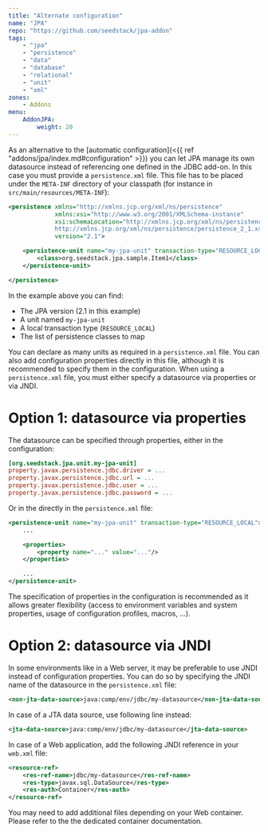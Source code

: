 ```yaml
---
title: "Alternate configuration"
name: "JPA"
repo: "https://github.com/seedstack/jpa-addon"
tags:
    - "jpa"
    - "persistence"
    - "data"
    - "database"
    - "relational"
    - "unit"
    - "xml"
zones:
    - Addons
menu:
    AddonJPA:
        weight: 20
---
```


As an alternative to the [automatic configuration](<{{ ref "addons/jpa/index.md#configuration" >}}) you can let JPA manage its own datasource instead of referencing
one defined in the JDBC add-on. In this case you must provide a `persistence.xml` file. This file has to be placed under
the `META-INF` directory of your classpath (for instance in `src/main/resources/META-INF`):

```xml
<persistence xmlns="http://xmlns.jcp.org/xml/ns/persistence"
             xmlns:xsi="http://www.w3.org/2001/XMLSchema-instance"
             xsi:schemaLocation="http://xmlns.jcp.org/xml/ns/persistence
             http://xmlns.jcp.org/xml/ns/persistence/persistence_2_1.xsd"
             version="2.1">

    <persistence-unit name="my-jpa-unit" transaction-type="RESOURCE_LOCAL">
        <class>org.seedstack.jpa.sample.Item1</class>
    </persistence-unit>

</persistence>
```

In the example above you can find:

* The JPA version (2.1 in this example)
* A unit named `my-jpa-unit`
* A local transaction type (`RESOURCE_LOCAL`)
* The list of persistence classes to map

You can declare as many units as required in a `persistence.xml` file. You can also add configuration properties directly
in this file, although it is recommended to specify them in the configuration. When using a `persistence.xml` file, you
must either specify a datasource via properties or via JNDI.

# Option 1: datasource via properties

The datasource can be specified through properties, either in the configuration:

```ini
[org.seedstack.jpa.unit.my-jpa-unit]
property.javax.persistence.jdbc.driver = ...
property.javax.persistence.jdbc.url = ...
property.javax.persistence.jdbc.user = ...
property.javax.persistence.jdbc.password = ...
```

Or in the directly in the `persistence.xml` file:

```xml
<persistence-unit name="my-jpa-unit" transaction-type="RESOURCE_LOCAL">
    ...

    <properties>
        <property name="..." value="..."/>
    </properties>

    ...
</persistence-unit>
```

The specification of properties in the configuration is recommended as it allows greater flexibility (access to
environment variables and system properties, usage of configuration profiles, macros, ...).

# Option 2: datasource via JNDI

In some environments like in a Web server, it may be preferable to use JNDI instead of configuration properties. You can
do so by specifying the JNDI name of the datasource in the `persistence.xml` file:

```xml
<non-jta-data-source>java:comp/env/jdbc/my-datasource</non-jta-data-source>
```

In case of a JTA data source, use following line instead:

```xml
<jta-data-source>java:comp/env/jdbc/my-datasource</jta-data-source>
```

In case of a Web application, add the following JNDI reference in your `web.xml` file:

```xml
<resource-ref>
    <res-ref-name>jdbc/my-datasource</res-ref-name>
    <res-type>javax.sql.DataSource</res-type>
    <res-auth>Container</res-auth>
</resource-ref>
```

You may need to add additional files depending on your Web container. Please refer to the the dedicated container
documentation.
